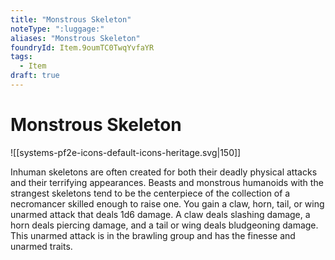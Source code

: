 ```yaml
---
title: "Monstrous Skeleton"
noteType: ":luggage:"
aliases: "Monstrous Skeleton"
foundryId: Item.9oumTC0TwqYvfaYR
tags:
  - Item
draft: true
---
```


# Monstrous Skeleton
![[systems-pf2e-icons-default-icons-heritage.svg|150]]

Inhuman skeletons are often created for both their deadly physical attacks and their terrifying appearances. Beasts and monstrous humanoids with the strangest skeletons tend to be the centerpiece of the collection of a necromancer skilled enough to raise one. You gain a claw, horn, tail, or wing unarmed attack that deals 1d6 damage. A claw deals slashing damage, a horn deals piercing damage, and a tail or wing deals bludgeoning damage. This unarmed attack is in the brawling group and has the finesse and unarmed traits.
